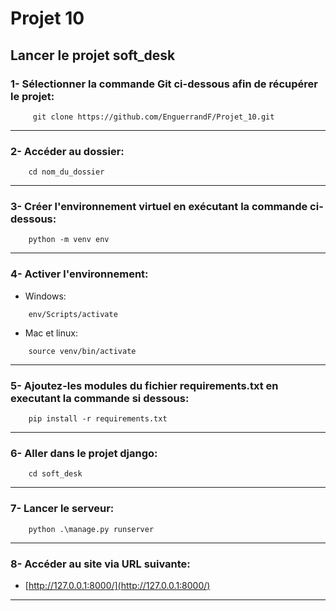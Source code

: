 # Projet 10
## Lancer le projet soft_desk
### 1- Sélectionner la commande Git ci-dessous afin de récupérer le projet:
```
     git clone https://github.com/EnguerrandF/Projet_10.git
```
---
### 2- Accéder au dossier:
```
    cd nom_du_dossier
```
---
### 3- Créer l'environnement virtuel en exécutant la commande ci-dessous:
```
    python -m venv env
```
---
### 4- Activer l'environnement:
* Windows:
```
    env/Scripts/activate
```
* Mac et linux:
```
    source venv/bin/activate
```
---
### 5- Ajoutez-les modules du fichier requirements.txt en executant la commande si dessous:
```
    pip install -r requirements.txt
```
---
### 6- Aller dans le projet django:
```
    cd soft_desk
```
---
### 7- Lancer le serveur:
```
    python .\manage.py runserver 
```
---
### 8- Accéder au site via URL suivante:
- [http://127.0.0.1:8000/](http://127.0.0.1:8000/)
---
